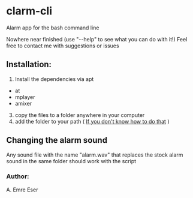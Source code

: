 # clarm-cli
Alarm app for the bash command line

Nowhere near finished (use "--help" to see what you can do with it!)
Feel free to contact me with suggestions or issues

## Installation:
1. Install the dependencies via apt
  - at
  - mplayer
  - amixer
3. copy the files to a folder anywhere in your computer
4. add the folder to your path ( [If you don't know how to do that](https://stackoverflow.com/questions/14637979/how-to-permanently-set-path-on-linux-unix) )

## Changing the alarm sound
Any sound file with the name "alarm.wav" that replaces the stock alarm sound in the same folder should work with the script


### Author:
A. Emre Eser
